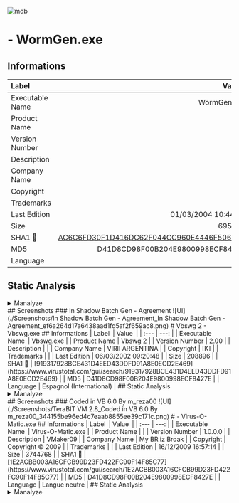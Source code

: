 ![mdb](https://user-images.githubusercontent.com/6315083/192282485-b77f3080-0b6b-4624-b85e-1c619cc2441a.png)
#  - WormGen.exe
## Informations
| Label | Value |
| :--- | ---: |
| Executable Name | WormGen.exe |
| Product Name |  |
| Version Number |  |
| Description |  |
| Company Name |  |
| Copyright |  |
| Trademarks |  |
| Last Edition | 01/03/2004 10:44:14 |
| Size | 695808 |
| SHA1 🔎 | [AC6C6FD30F1D416DC62F044CC960E4446F5063D8](https://www.virustotal.com/gui/search/AC6C6FD30F1D416DC62F044CC960E4446F5063D8) |
| MD5 | D41D8CD98F00B204E9800998ECF8427E |
| Language |  |
## Static Analysis
<details><summary>Manalyze</summary><p> ```* Manalyze 0.9 *

-------------------------------------------------------------------------------
C:/Users/aTest/Desktop/net6.0/Malwares/WormGen.exe
-------------------------------------------------------------------------------

Summary:
--------
Architecture:       IMAGE_FILE_MACHINE_I386
Subsystem:          IMAGE_SUBSYSTEM_WINDOWS_GUI
Compilation Date:   1992-Jun-19 22:22:17
Detected languages: Swedish - Sweden

DOS Header:
-----------
e_magic:    MZ
e_cblp:     0x0050
e_cp:       0x0002
e_crlc:     0x0000
e_cparhdr:  0x0004
e_minalloc: 0x000F
e_maxalloc: 0xFFFF
e_ss:       0x0000
e_sp:       0x00B8
e_csum:     0x0000
e_ip:       0x0000
e_cs:       0x0000
e_ovno:     0x001A
e_oemid:    0x0000
e_oeminfo:  0x0000
e_lfanew:   0x00000100

PE Header:
----------
Signature:            PE
Machine:              IMAGE_FILE_MACHINE_I386
NumberofSections:     8
TimeDateStamp:        1992-Jun-19 22:22:17
PointerToSymbolTable: 0x00000000
NumberOfSymbols:      0
SizeOfOptionalHeader: 0x00E0
Characteristics:      IMAGE_FILE_32BIT_MACHINE
                      IMAGE_FILE_BYTES_REVERSED_HI
                      IMAGE_FILE_BYTES_REVERSED_LO
                      IMAGE_FILE_EXECUTABLE_IMAGE
                      IMAGE_FILE_LINE_NUMS_STRIPPED
                      IMAGE_FILE_LOCAL_SYMS_STRIPPED

Image Optional Header:
----------------------
Magic:                   PE32
LinkerVersion:           2.0
SizeOfCode:              0x00076E00
SizeOfInitializedData:   0x00032C00
SizeOfUninitializedData: 0x00000000
AddressOfEntryPoint:     0x00077CD8 (Section: CODE)
BaseOfCode:              0x00001000
BaseOfData:              0x00078000
ImageBase:               0x00400000
SectionAlignment:        0x00001000
FileAlignment:           0x00000200
OperatingSystemVersion:  4.0
ImageVersion:            0.0
SubsystemVersion:        4.0
Win32VersionValue:       0
SizeOfImage:             0x000B0000
SizeOfHeaders:           0x00000400
Checksum:                0x00000000
Subsystem:               IMAGE_SUBSYSTEM_WINDOWS_GUI
SizeofStackReserve:      0x00100000
SizeofStackCommit:       0x00004000
SizeofHeapReserve:       0x00100000
SizeofHeapCommit:        0x00001000
LoaderFlags:             0x00000000
NumberOfRvaAndSizes:     16

Sections:
---------
CODE:
    VirtualSize:          0x00076DB0
    VirtualAddress:       0x00001000
    SizeOfRawData:        0x00076E00
    PointerToRawData:     0x00000400
    PointerToRelocations: 0x00000000
    PointerToLineNumbers: 0x00000000
    NumberOfLineNumbers:  0
    NumberOfRelocations:  0
    Characteristics:      IMAGE_SCN_CNT_CODE
                          IMAGE_SCN_MEM_EXECUTE
                          IMAGE_SCN_MEM_READ
    Entropy:              6.52337

DATA:
    VirtualSize:          0x000011B4
    VirtualAddress:       0x00078000
    SizeOfRawData:        0x00001200
    PointerToRawData:     0x00077200
    PointerToRelocations: 0x00000000
    PointerToLineNumbers: 0x00000000
    NumberOfLineNumbers:  0
    NumberOfRelocations:  0
    Characteristics:      IMAGE_SCN_CNT_INITIALIZED_DATA
                          IMAGE_SCN_MEM_READ
                          IMAGE_SCN_MEM_WRITE
    Entropy:              3.99022

BSS:
    VirtualSize:          0x00000CD5
    VirtualAddress:       0x0007A000
    SizeOfRawData:        0x00000000
    PointerToRawData:     0x00078400
    PointerToRelocations: 0x00000000
    PointerToLineNumbers: 0x00000000
    NumberOfLineNumbers:  0
    NumberOfRelocations:  0
    Characteristics:      IMAGE_SCN_MEM_READ
                          IMAGE_SCN_MEM_WRITE

.idata:
    VirtualSize:          0x000022FC
    VirtualAddress:       0x0007B000
    SizeOfRawData:        0x00002400
    PointerToRawData:     0x00078400
    PointerToRelocations: 0x00000000
    PointerToLineNumbers: 0x00000000
    NumberOfLineNumbers:  0
    NumberOfRelocations:  0
    Characteristics:      IMAGE_SCN_CNT_INITIALIZED_DATA
                          IMAGE_SCN_MEM_READ
                          IMAGE_SCN_MEM_WRITE
    Entropy:              4.96995

.tls:
    VirtualSize:          0x00000010
    VirtualAddress:       0x0007E000
    SizeOfRawData:        0x00000000
    PointerToRawData:     0x0007A800
    PointerToRelocations: 0x00000000
    PointerToLineNumbers: 0x00000000
    NumberOfLineNumbers:  0
    NumberOfRelocations:  0
    Characteristics:      IMAGE_SCN_MEM_READ
                          IMAGE_SCN_MEM_WRITE

.rdata:
    VirtualSize:          0x00000018
    VirtualAddress:       0x0007F000
    SizeOfRawData:        0x00000200
    PointerToRawData:     0x0007A800
    PointerToRelocations: 0x00000000
    PointerToLineNumbers: 0x00000000
    NumberOfLineNumbers:  0
    NumberOfRelocations:  0
    Characteristics:      IMAGE_SCN_CNT_INITIALIZED_DATA
                          IMAGE_SCN_MEM_READ
                          IMAGE_SCN_MEM_SHARED
    Entropy:              0.200582

.reloc:
    VirtualSize:          0x000089F0
    VirtualAddress:       0x00080000
    SizeOfRawData:        0x00008A00
    PointerToRawData:     0x0007AA00
    PointerToRelocations: 0x00000000
    PointerToLineNumbers: 0x00000000
    NumberOfLineNumbers:  0
    NumberOfRelocations:  0
    Characteristics:      IMAGE_SCN_CNT_INITIALIZED_DATA
                          IMAGE_SCN_MEM_READ
                          IMAGE_SCN_MEM_SHARED
    Entropy:              6.65404

.rsrc:
    VirtualSize:          0x00026A00
    VirtualAddress:       0x00089000
    SizeOfRawData:        0x00026A00
    PointerToRawData:     0x00083400
    PointerToRelocations: 0x00000000
    PointerToLineNumbers: 0x00000000
    NumberOfLineNumbers:  0
    NumberOfRelocations:  0
    Characteristics:      IMAGE_SCN_CNT_INITIALIZED_DATA
                          IMAGE_SCN_MEM_READ
                          IMAGE_SCN_MEM_SHARED
    Entropy:              5.64404


Imports:
--------
kernel32.dll:      DeleteCriticalSection
                   LeaveCriticalSection
                   EnterCriticalSection
                   InitializeCriticalSection
                   VirtualFree
                   VirtualAlloc
                   LocalFree
                   LocalAlloc
                   GetCurrentThreadId
                   InterlockedDecrement
                   InterlockedIncrement
                   VirtualQuery
                   WideCharToMultiByte
                   MultiByteToWideChar
                   lstrlenA
                   lstrcpynA
                   LoadLibraryExA
                   GetThreadLocale
                   GetStartupInfoA
                   GetProcAddress
                   GetModuleHandleA
                   GetModuleFileNameA
                   GetLocaleInfoA
                   GetLastError
                   GetCommandLineA
                   FreeLibrary
                   FindFirstFileA
                   FindClose
                   ExitProcess
                   WriteFile
                   UnhandledExceptionFilter
                   SetFilePointer
                   SetEndOfFile
                   RtlUnwind
                   ReadFile
                   RaiseException
                   GetStdHandle
                   GetFileSize
                   GetSystemTime
                   GetFileType
                   CreateFileA
                   CloseHandle
user32.dll:        GetKeyboardType
                   LoadStringA
                   MessageBoxA
                   CharNextA
advapi32.dll:      RegQueryValueExA
                   RegOpenKeyExA
                   RegCloseKey
oleaut32.dll:      SysFreeString
                   SysReAllocStringLen
                   SysAllocStringLen
kernel32.dll (#2): DeleteCriticalSection
                   LeaveCriticalSection
                   EnterCriticalSection
                   InitializeCriticalSection
                   VirtualFree
                   VirtualAlloc
                   LocalFree
                   LocalAlloc
                   GetCurrentThreadId
                   InterlockedDecrement
                   InterlockedIncrement
                   VirtualQuery
                   WideCharToMultiByte
                   MultiByteToWideChar
                   lstrlenA
                   lstrcpynA
                   LoadLibraryExA
                   GetThreadLocale
                   GetStartupInfoA
                   GetProcAddress
                   GetModuleHandleA
                   GetModuleFileNameA
                   GetLocaleInfoA
                   GetLastError
                   GetCommandLineA
                   FreeLibrary
                   FindFirstFileA
                   FindClose
                   ExitProcess
                   WriteFile
                   UnhandledExceptionFilter
                   SetFilePointer
                   SetEndOfFile
                   RtlUnwind
                   ReadFile
                   RaiseException
                   GetStdHandle
                   GetFileSize
                   GetSystemTime
                   GetFileType
                   CreateFileA
                   CloseHandle
advapi32.dll (#2): RegQueryValueExA
                   RegOpenKeyExA
                   RegCloseKey
kernel32.dll (#3): DeleteCriticalSection
                   LeaveCriticalSection
                   EnterCriticalSection
                   InitializeCriticalSection
                   VirtualFree
                   VirtualAlloc
                   LocalFree
                   LocalAlloc
                   GetCurrentThreadId
                   InterlockedDecrement
                   InterlockedIncrement
                   VirtualQuery
                   WideCharToMultiByte
                   MultiByteToWideChar
                   lstrlenA
                   lstrcpynA
                   LoadLibraryExA
                   GetThreadLocale
                   GetStartupInfoA
                   GetProcAddress
                   GetModuleHandleA
                   GetModuleFileNameA
                   GetLocaleInfoA
                   GetLastError
                   GetCommandLineA
                   FreeLibrary
                   FindFirstFileA
                   FindClose
                   ExitProcess
                   WriteFile
                   UnhandledExceptionFilter
                   SetFilePointer
                   SetEndOfFile
                   RtlUnwind
                   ReadFile
                   RaiseException
                   GetStdHandle
                   GetFileSize
                   GetSystemTime
                   GetFileType
                   CreateFileA
                   CloseHandle
gdi32.dll:         UnrealizeObject
                   StretchBlt
                   StartPage
                   StartDocA
                   SetWindowOrgEx
                   SetWinMetaFileBits
                   SetViewportOrgEx
                   SetTextColor
                   SetStretchBltMode
                   SetROP2
                   SetPixel
                   SetMapMode
                   SetEnhMetaFileBits
                   SetDIBColorTable
                   SetBrushOrgEx
                   SetBkMode
                   SetBkColor
                   SetAbortProc
                   SelectPalette
                   SelectObject
                   SaveDC
                   RestoreDC
                   Rectangle
                   RectVisible
                   RealizePalette
                   Polyline
                   PlayEnhMetaFile
                   PatBlt
                   MoveToEx
                   MaskBlt
                   LineTo
                   IntersectClipRect
                   GetWindowOrgEx
                   GetWinMetaFileBits
                   GetTextMetricsA
                   GetTextExtentPointA
                   GetTextExtentPoint32A
                   GetSystemPaletteEntries
                   GetStockObject
                   GetPixel
                   GetPaletteEntries
                   GetObjectA
                   GetEnhMetaFilePaletteEntries
                   GetEnhMetaFileHeader
                   GetEnhMetaFileBits
                   GetDeviceCaps
                   GetDIBits
                   GetDIBColorTable
                   GetDCOrgEx
                   GetCurrentPositionEx
                   GetClipBox
                   GetBrushOrgEx
                   GetBitmapBits
                   ExtTextOutA
                   ExcludeClipRect
                   EndPage
                   EndDoc
                   DeleteObject
                   DeleteEnhMetaFile
                   DeleteDC
                   CreateSolidBrush
                   CreatePenIndirect
                   CreatePalette
                   CreateICA
                   CreateHalftonePalette
                   CreateFontIndirectA
                   CreateDIBitmap
                   CreateDIBSection
                   CreateDCA
                   CreateCompatibleDC
                   CreateCompatibleBitmap
                   CreateBrushIndirect
                   CreateBitmap
                   CopyEnhMetaFileA
                   BitBlt
user32.dll (#2):   GetKeyboardType
                   LoadStringA
                   MessageBoxA
                   CharNextA
kernel32.dll (#4): DeleteCriticalSection
                   LeaveCriticalSection
                   EnterCriticalSection
                   InitializeCriticalSection
                   VirtualFree
                   VirtualAlloc
                   LocalFree
                   LocalAlloc
                   GetCurrentThreadId
                   InterlockedDecrement
                   InterlockedIncrement
                   VirtualQuery
                   WideCharToMultiByte
                   MultiByteToWideChar
                   lstrlenA
                   lstrcpynA
                   LoadLibraryExA
                   GetThreadLocale
                   GetStartupInfoA
                   GetProcAddress
                   GetModuleHandleA
                   GetModuleFileNameA
                   GetLocaleInfoA
                   GetLastError
                   GetCommandLineA
                   FreeLibrary
                   FindFirstFileA
                   FindClose
                   ExitProcess
                   WriteFile
                   UnhandledExceptionFilter
                   SetFilePointer
                   SetEndOfFile
                   RtlUnwind
                   ReadFile
                   RaiseException
                   GetStdHandle
                   GetFileSize
                   GetSystemTime
                   GetFileType
                   CreateFileA
                   CloseHandle
oleaut32.dll (#2): SysFreeString
                   SysReAllocStringLen
                   SysAllocStringLen
comctl32.dll:      ImageList_SetIconSize
                   ImageList_GetIconSize
                   ImageList_Write
                   ImageList_Read
                   ImageList_GetDragImage
                   ImageList_DragShowNolock
                   ImageList_SetDragCursorImage
                   ImageList_DragMove
                   ImageList_DragLeave
                   ImageList_DragEnter
                   ImageList_EndDrag
                   ImageList_BeginDrag
                   ImageList_Remove
                   ImageList_DrawEx
                   ImageList_Draw
                   ImageList_GetBkColor
                   ImageList_SetBkColor
                   ImageList_ReplaceIcon
                   ImageList_Add
                   ImageList_GetImageCount
                   ImageList_Destroy
                   ImageList_Create
                   InitCommonControls
winspool.drv:      OpenPrinterA
                   EnumPrintersA
                   DocumentPropertiesA
                   ClosePrinter

Resources:
----------
1:
    Type:          RT_CURSOR
    Language:      UNKNOWN
    Codepage:      UNKNOWN
    Size:          308
    TimeDateStamp: 2004-Mar-01 11:44:12
    Entropy:       2.6633

2:
    Type:          RT_CURSOR
    Language:      UNKNOWN
    Codepage:      UNKNOWN
    Size:          308
    TimeDateStamp: 2004-Mar-01 11:44:12
    Entropy:       2.80231

3:
    Type:          RT_CURSOR
    Language:      UNKNOWN
    Codepage:      UNKNOWN
    Size:          308
    TimeDateStamp: 2004-Mar-01 11:44:12
    Entropy:       3.00046

4:
    Type:          RT_CURSOR
    Language:      UNKNOWN
    Codepage:      UNKNOWN
    Size:          308
    TimeDateStamp: 2004-Mar-01 11:44:12
    Entropy:       2.56318

5:
    Type:          RT_CURSOR
    Language:      UNKNOWN
    Codepage:      UNKNOWN
    Size:          308
    TimeDateStamp: 2004-Mar-01 11:44:12
    Entropy:       2.6949

6:
    Type:          RT_CURSOR
    Language:      UNKNOWN
    Codepage:      UNKNOWN
    Size:          308
    TimeDateStamp: 2004-Mar-01 11:44:12
    Entropy:       2.62527

7:
    Type:          RT_CURSOR
    Language:      UNKNOWN
    Codepage:      UNKNOWN
    Size:          308
    TimeDateStamp: 2004-Mar-01 11:44:12
    Entropy:       2.91604

BBABORT:
    Type:          RT_BITMAP
    Language:      UNKNOWN
    Codepage:      UNKNOWN
    Size:          464
    TimeDateStamp: 2004-Mar-01 11:44:12
    Entropy:       2.92079

BBALL:
    Type:          RT_BITMAP
    Language:      UNKNOWN
    Codepage:      UNKNOWN
    Size:          484
    TimeDateStamp: 2004-Mar-01 11:44:12
    Entropy:       3.16995

BBCANCEL:
    Type:          RT_BITMAP
    Language:      UNKNOWN
    Codepage:      UNKNOWN
    Size:          464
    TimeDateStamp: 2004-Mar-01 11:44:12
    Entropy:       2.92079

BBCLOSE:
    Type:          RT_BITMAP
    Language:      UNKNOWN
    Codepage:      UNKNOWN
    Size:          464
    TimeDateStamp: 2004-Mar-01 11:44:12
    Entropy:       3.68492

BBHELP:
    Type:          RT_BITMAP
    Language:      UNKNOWN
    Codepage:      UNKNOWN
    Size:          464
    TimeDateStamp: 2004-Mar-01 11:44:12
    Entropy:       2.88085

BBIGNORE:
    Type:          RT_BITMAP
    Language:      UNKNOWN
    Codepage:      UNKNOWN
    Size:          464
    TimeDateStamp: 2004-Mar-01 11:44:12
    Entropy:       3.29718

BBNO:
    Type:          RT_BITMAP
    Language:      UNKNOWN
    Codepage:      UNKNOWN
    Size:          464
    TimeDateStamp: 2004-Mar-01 11:44:12
    Entropy:       3.58804

BBOK:
    Type:          RT_BITMAP
    Language:      UNKNOWN
    Codepage:      UNKNOWN
    Size:          464
    TimeDateStamp: 2004-Mar-01 11:44:12
    Entropy:       2.67459

BBRETRY:
    Type:          RT_BITMAP
    Language:      UNKNOWN
    Codepage:      UNKNOWN
    Size:          464
    TimeDateStamp: 2004-Mar-01 11:44:12
    Entropy:       3.53344

BBYES:
    Type:          RT_BITMAP
    Language:      UNKNOWN
    Codepage:      UNKNOWN
    Size:          464
    TimeDateStamp: 2004-Mar-01 11:44:12
    Entropy:       2.67459

PREVIEWGLYPH:
    Type:          RT_BITMAP
    Language:      UNKNOWN
    Codepage:      UNKNOWN
    Size:          232
    TimeDateStamp: 2004-Mar-01 11:44:12
    Entropy:       2.85172

1 (#2):
    Type:          RT_ICON
    Language:      Swedish - Sweden
    Codepage:      UNKNOWN
    Size:          296
    TimeDateStamp: 2004-Mar-01 11:44:12
    Entropy:       3.46239

2 (#2):
    Type:          RT_ICON
    Language:      Swedish - Sweden
    Codepage:      UNKNOWN
    Size:          1384
    TimeDateStamp: 2004-Mar-01 11:44:12
    Entropy:       5.29754

3 (#2):
    Type:          RT_ICON
    Language:      Swedish - Sweden
    Codepage:      UNKNOWN
    Size:          744
    TimeDateStamp: 2004-Mar-01 11:44:12
    Entropy:       3.26604

4 (#2):
    Type:          RT_ICON
    Language:      Swedish - Sweden
    Codepage:      UNKNOWN
    Size:          2216
    TimeDateStamp: 2004-Mar-01 11:44:12
    Entropy:       5.86906

5 (#2):
    Type:          RT_ICON
    Language:      Swedish - Sweden
    Codepage:      UNKNOWN
    Size:          1128
    TimeDateStamp: 2004-Mar-01 11:44:12
    Entropy:       4.53006

6 (#2):
    Type:          RT_ICON
    Language:      Swedish - Sweden
    Codepage:      UNKNOWN
    Size:          4264
    TimeDateStamp: 2004-Mar-01 11:44:12
    Entropy:       4.96639

DLGTEMPLATE:
    Type:          RT_DIALOG
    Language:      UNKNOWN
    Codepage:      UNKNOWN
    Size:          82
    TimeDateStamp: 2004-Mar-01 11:44:12
    Entropy:       2.5627

4083:
    Type:          RT_STRING
    Language:      UNKNOWN
    Codepage:      UNKNOWN
    Size:          200
    TimeDateStamp: 2004-Mar-01 11:44:12
    Entropy:       2.92086

4084:
    Type:          RT_STRING
    Language:      UNKNOWN
    Codepage:      UNKNOWN
    Size:          1040
    TimeDateStamp: 2004-Mar-01 11:44:12
    Entropy:       3.2227

4085:
    Type:          RT_STRING
    Language:      UNKNOWN
    Codepage:      UNKNOWN
    Size:          192
    TimeDateStamp: 2004-Mar-01 11:44:12
    Entropy:       2.99542

4086:
    Type:          RT_STRING
    Language:      UNKNOWN
    Codepage:      UNKNOWN
    Size:          252
    TimeDateStamp: 2004-Mar-01 11:44:12
    Entropy:       3.12805

4087:
    Type:          RT_STRING
    Language:      UNKNOWN
    Codepage:      UNKNOWN
    Size:          288
    TimeDateStamp: 2004-Mar-01 11:44:12
    Entropy:       3.17899

4088:
    Type:          RT_STRING
    Language:      UNKNOWN
    Codepage:      UNKNOWN
    Size:          1076
    TimeDateStamp: 2004-Mar-01 11:44:12
    Entropy:       3.21858

4089:
    Type:          RT_STRING
    Language:      UNKNOWN
    Codepage:      UNKNOWN
    Size:          984
    TimeDateStamp: 2004-Mar-01 11:44:12
    Entropy:       3.1878

4090:
    Type:          RT_STRING
    Language:      UNKNOWN
    Codepage:      UNKNOWN
    Size:          904
    TimeDateStamp: 2004-Mar-01 11:44:12
    Entropy:       3.21146

4091:
    Type:          RT_STRING
    Language:      UNKNOWN
    Codepage:      UNKNOWN
    Size:          976
    TimeDateStamp: 2004-Mar-01 11:44:12
    Entropy:       3.22541

4092:
    Type:          RT_STRING
    Language:      UNKNOWN
    Codepage:      UNKNOWN
    Size:          244
    TimeDateStamp: 2004-Mar-01 11:44:12
    Entropy:       2.94341

4093:
    Type:          RT_STRING
    Language:      UNKNOWN
    Codepage:      UNKNOWN
    Size:          196
    TimeDateStamp: 2004-Mar-01 11:44:12
    Entropy:       2.8794

4094:
    Type:          RT_STRING
    Language:      UNKNOWN
    Codepage:      UNKNOWN
    Size:          736
    TimeDateStamp: 2004-Mar-01 11:44:12
    Entropy:       3.23272

4095:
    Type:          RT_STRING
    Language:      UNKNOWN
    Codepage:      UNKNOWN
    Size:          860
    TimeDateStamp: 2004-Mar-01 11:44:12
    Entropy:       3.24062

4096:
    Type:          RT_STRING
    Language:      UNKNOWN
    Codepage:      UNKNOWN
    Size:          692
    TimeDateStamp: 2004-Mar-01 11:44:12
    Entropy:       3.18591

DVCLAL:
    Type:          RT_RCDATA
    Language:      UNKNOWN
    Codepage:      UNKNOWN
    Size:          16
    TimeDateStamp: 2004-Mar-01 11:44:12
    Entropy:       4

PACKAGEINFO:
    Type:          RT_RCDATA
    Language:      UNKNOWN
    Codepage:      UNKNOWN
    Size:          644
    TimeDateStamp: 2004-Mar-01 11:44:12
    Entropy:       5.25303

TFORM1:
    Type:          RT_RCDATA
    Language:      UNKNOWN
    Codepage:      UNKNOWN
    Size:          3162
    TimeDateStamp: 2004-Mar-01 11:44:12
    Entropy:       5.64761

TFORM2:
    Type:          RT_RCDATA
    Language:      UNKNOWN
    Codepage:      UNKNOWN
    Size:          23180
    TimeDateStamp: 2004-Mar-01 11:44:12
    Entropy:       5.24373

TFORM3:
    Type:          RT_RCDATA
    Language:      UNKNOWN
    Codepage:      UNKNOWN
    Size:          6413
    TimeDateStamp: 2004-Mar-01 11:44:12
    Entropy:       5.51364

TFORM4:
    Type:          RT_RCDATA
    Language:      UNKNOWN
    Codepage:      UNKNOWN
    Size:          8663
    TimeDateStamp: 2004-Mar-01 11:44:12
    Entropy:       5.04219

TFORM5:
    Type:          RT_RCDATA
    Language:      UNKNOWN
    Codepage:      UNKNOWN
    Size:          23177
    TimeDateStamp: 2004-Mar-01 11:44:12
    Entropy:       5.24326

TFORM6:
    Type:          RT_RCDATA
    Language:      UNKNOWN
    Codepage:      UNKNOWN
    Size:          11241
    TimeDateStamp: 2004-Mar-01 11:44:12
    Entropy:       5.51285

TFORM7:
    Type:          RT_RCDATA
    Language:      UNKNOWN
    Codepage:      UNKNOWN
    Size:          33702
    TimeDateStamp: 2004-Mar-01 11:44:12
    Entropy:       5.93011

TFORM8:
    Type:          RT_RCDATA
    Language:      UNKNOWN
    Codepage:      UNKNOWN
    Size:          7299
    TimeDateStamp: 2004-Mar-01 11:44:12
    Entropy:       4.14372

TFORM9:
    Type:          RT_RCDATA
    Language:      UNKNOWN
    Codepage:      UNKNOWN
    Size:          10957
    TimeDateStamp: 2004-Mar-01 11:44:12
    Entropy:       5.7239

32761:
    Type:              RT_GROUP_CURSOR
    Language:          UNKNOWN
    Codepage:          UNKNOWN
    Size:              20
    TimeDateStamp:     2004-Mar-01 11:44:12
    Entropy:           1.83876
    Detected Filetype: Cursor file

32762:
    Type:              RT_GROUP_CURSOR
    Language:          UNKNOWN
    Codepage:          UNKNOWN
    Size:              20
    TimeDateStamp:     2004-Mar-01 11:44:12
    Entropy:           1.91924
    Detected Filetype: Cursor file

32763:
    Type:              RT_GROUP_CURSOR
    Language:          UNKNOWN
    Codepage:          UNKNOWN
    Size:              20
    TimeDateStamp:     2004-Mar-01 11:44:12
    Entropy:           2.01924
    Detected Filetype: Cursor file

32764:
    Type:              RT_GROUP_CURSOR
    Language:          UNKNOWN
    Codepage:          UNKNOWN
    Size:              20
    TimeDateStamp:     2004-Mar-01 11:44:12
    Entropy:           2.01924
    Detected Filetype: Cursor file

32765:
    Type:              RT_GROUP_CURSOR
    Language:          UNKNOWN
    Codepage:          UNKNOWN
    Size:              20
    TimeDateStamp:     2004-Mar-01 11:44:12
    Entropy:           2.01924
    Detected Filetype: Cursor file

32766:
    Type:              RT_GROUP_CURSOR
    Language:          UNKNOWN
    Codepage:          UNKNOWN
    Size:              20
    TimeDateStamp:     2004-Mar-01 11:44:12
    Entropy:           2.01924
    Detected Filetype: Cursor file

32767:
    Type:              RT_GROUP_CURSOR
    Language:          UNKNOWN
    Codepage:          UNKNOWN
    Size:              20
    TimeDateStamp:     2004-Mar-01 11:44:12
    Entropy:           2.01924
    Detected Filetype: Cursor file

MAINICON:
    Type:              RT_GROUP_ICON
    Language:          Swedish - Sweden
    Codepage:          UNKNOWN
    Size:              90
    TimeDateStamp:     2004-Mar-01 11:44:12
    Entropy:           2.66931
    Detected Filetype: Icon file


TLS Callbacks:
--------------
StartAddressOfRawData: 0x0047E000
EndAddressOfRawData:   0x0047E010
AddressOfIndex:        0x0047A70C
AddressOfCallbacks:    0x0047F010
SizeOfZeroFill:        0x00000000
Characteristics:       IMAGE_SCN_TYPE_REG
Callbacks:             (EMPTY)

[ SUSPICIOUS ] Strings found in the binary may indicate undesirable behavior:
    Miscellaneous malware strings:
        virus
    Contains domain names:
        Abuse.com
        Hotmail.com
        hotmail.com
        hotmale.com
        mx1.hotmail.com
        positron.cjb.net
        positronvx.cjb.net
        uk.undernet.org
        undernet.org
        www.positron.cjb.net
        www.positronvx.cjb.net

[ MALICIOUS ] The PE contains functions mostly used by malware.
    [!] The program may be hiding some of its imports:
        LoadLibraryExA
        GetProcAddress
        LoadLibraryA
    Functions which can be used for anti-debugging purposes:
        FindWindowA
    Code injection capabilities (PowerLoader):
        GetWindowLongA
        FindWindowA
    Can access the registry:
        RegQueryValueExA
        RegOpenKeyExA
        RegCloseKey
    Uses functions commonly found in keyloggers:
        MapVirtualKeyA
        GetForegroundWindow
        CallNextHookEx
    Can take screenshots:
        CreateCompatibleDC
        BitBlt
        GetDCEx
        GetDC
        FindWindowA
    Reads the contents of the clipboard:
        GetClipboardData

[ SUSPICIOUS ] The PE header may have been manually modified.
    The resource timestamps differ from the PE header:
        2004-Mar-01 11:44:12

The following exploit mitigation techniques have been detected
    Stack Canary: disabled
    SafeSEH: disabled
    ASLR: disabled
    DEP: disabled
    CFG: disabled


```
 </p></details>## Screenshots
### p0ke's WormGen 2.0
![UI](./Screenshots/Wormgen_p0ke's WormGen 2.0_8743c223d8e341d6aa707de7464c881b.png) 
# In Shadow Batch Virus Generator - v 5.0.0 - In Shadow Batch Virus Gen - 5.0.0 - MOD.exe
## Informations
| Label | Value |
| :--- | ---: |
| Executable Name | In Shadow Batch Virus Gen - 5.0.0 - MOD.exe |
| Product Name | In Shadow Batch Virus Generator - v 5.0.0 |
| Version Number | 5.0.0.0 |
| Description | In Shadow Batch Gen - 5.0.0 - MOD |
| Company Name | Icy Wind 2009 |
| Copyright | Icy Wind 2009 |
| Trademarks | In Shadow And Icy Wind - 2009 |
| Last Edition | 05/11/2009 20:36:19 |
| Size | 1612288 |
| SHA1 🔎 | [3D0B335D73B48C1DFE4C9A1250313D9067571A78](https://www.virustotal.com/gui/search/3D0B335D73B48C1DFE4C9A1250313D9067571A78) |
| MD5 | D41D8CD98F00B204E9800998ECF8427E |
| Language | Langue neutre |
## Static Analysis
<details><summary>Manalyze</summary><p> ```* Manalyze 0.9 *

-------------------------------------------------------------------------------
C:/Users/aTest/Desktop/net6.0/Malwares/In Shadow Batch Virus Gen - 5.0.0 - MOD.exe
-------------------------------------------------------------------------------

Summary:
--------
Architecture:     IMAGE_FILE_MACHINE_I386
Subsystem:        IMAGE_SUBSYSTEM_WINDOWS_GUI
Compilation Date: 2009-Nov-05 20:36:19
Debug artifacts:  C:\Users\Max\Documents\Visual Studio 2008\Projects\In Shadow Batch Gen\In Shadow Batch Gen\obj\Release\In Shadow Batch Virus Gen - 5.0.0 - MOD.pdb
Comments:         Batch Virus Generator - Mod By Icy Wind
CompanyName:      Icy Wind 2009
FileDescription:  In Shadow Batch Gen - 5.0.0 - MOD
FileVersion:      5.0.0.0
InternalName:     In Shadow Batch Virus Gen - 5.0.0 - MOD.exe
LegalCopyright:   Icy Wind 2009
LegalTrademarks:  In Shadow And Icy Wind - 2009
OriginalFilename: In Shadow Batch Virus Gen - 5.0.0 - MOD.exe
ProductName:      In Shadow Batch Virus Generator - v 5.0.0
ProductVersion:   5.0.0.0
Assembly Version: 5.0.0.0

DOS Header:
-----------
e_magic:    MZ
e_cblp:     0x0090
e_cp:       0x0003
e_crlc:     0x0000
e_cparhdr:  0x0004
e_minalloc: 0x0000
e_maxalloc: 0xFFFF
e_ss:       0x0000
e_sp:       0x00B8
e_csum:     0x0000
e_ip:       0x0000
e_cs:       0x0000
e_ovno:     0x0000
e_oemid:    0x0000
e_oeminfo:  0x0000
e_lfanew:   0x00000080

PE Header:
----------
Signature:            PE
Machine:              IMAGE_FILE_MACHINE_I386
NumberofSections:     4
TimeDateStamp:        2009-Nov-05 20:36:19
PointerToSymbolTable: 0x00000000
NumberOfSymbols:      0
SizeOfOptionalHeader: 0x00E0
Characteristics:      IMAGE_FILE_32BIT_MACHINE
                      IMAGE_FILE_EXECUTABLE_IMAGE

Image Optional Header:
----------------------
Magic:                   PE32
LinkerVersion:           8.0
SizeOfCode:              0x00187200
SizeOfInitializedData:   0x00002400
SizeOfUninitializedData: 0x00000000
AddressOfEntryPoint:     0x00188FFE (Section: .text)
BaseOfCode:              0x00002000
BaseOfData:              0x0018A000
ImageBase:               0x00400000
SectionAlignment:        0x00002000
FileAlignment:           0x00000200
OperatingSystemVersion:  4.0
ImageVersion:            0.0
SubsystemVersion:        4.0
Win32VersionValue:       0
SizeOfImage:             0x00190000
SizeOfHeaders:           0x00000400
Checksum:                0x00000000
Subsystem:               IMAGE_SUBSYSTEM_WINDOWS_GUI
DllCharacteristics:      IMAGE_DLLCHARACTERISTICS_DYNAMIC_BASE
                         IMAGE_DLLCHARACTERISTICS_NO_SEH
                         IMAGE_DLLCHARACTERISTICS_NX_COMPAT
                         IMAGE_DLLCHARACTERISTICS_TERMINAL_SERVER_AWARE
SizeofStackReserve:      0x00100000
SizeofStackCommit:       0x00001000
SizeofHeapReserve:       0x00100000
SizeofHeapCommit:        0x00001000
LoaderFlags:             0x00000000
NumberOfRvaAndSizes:     16

Sections:
---------
.text:
    VirtualSize:          0x00187004
    VirtualAddress:       0x00002000
    SizeOfRawData:        0x00187200
    PointerToRawData:     0x00000400
    PointerToRelocations: 0x00000000
    PointerToLineNumbers: 0x00000000
    NumberOfLineNumbers:  0
    NumberOfRelocations:  0
    Characteristics:      IMAGE_SCN_CNT_CODE
                          IMAGE_SCN_MEM_EXECUTE
                          IMAGE_SCN_MEM_READ
    Entropy:              6.7246

.sdata:
    VirtualSize:          0x000000C7
    VirtualAddress:       0x0018A000
    SizeOfRawData:        0x00000200
    PointerToRawData:     0x00187600
    PointerToRelocations: 0x00000000
    PointerToLineNumbers: 0x00000000
    NumberOfLineNumbers:  0
    NumberOfRelocations:  0
    Characteristics:      IMAGE_SCN_CNT_INITIALIZED_DATA
                          IMAGE_SCN_MEM_READ
                          IMAGE_SCN_MEM_WRITE
    Entropy:              2.83234

.rsrc:
    VirtualSize:          0x00001FF0
    VirtualAddress:       0x0018C000
    SizeOfRawData:        0x00002000
    PointerToRawData:     0x00187800
    PointerToRelocations: 0x00000000
    PointerToLineNumbers: 0x00000000
    NumberOfLineNumbers:  0
    NumberOfRelocations:  0
    Characteristics:      IMAGE_SCN_CNT_INITIALIZED_DATA
                          IMAGE_SCN_MEM_READ
    Entropy:              4.57725

.reloc:
    VirtualSize:          0x0000000C
    VirtualAddress:       0x0018E000
    SizeOfRawData:        0x00000200
    PointerToRawData:     0x00189800
    PointerToRelocations: 0x00000000
    PointerToLineNumbers: 0x00000000
    NumberOfLineNumbers:  0
    NumberOfRelocations:  0
    Characteristics:      IMAGE_SCN_CNT_INITIALIZED_DATA
                          IMAGE_SCN_MEM_DISCARDABLE
                          IMAGE_SCN_MEM_READ
    Entropy:              0.0815394


Imports:
--------
mscoree.dll: _CorExeMain

Resources:
----------
2:
    Type:          RT_ICON
    Language:      UNKNOWN
    Codepage:      UNKNOWN
    Size:          304
    TimeDateStamp: 1980-Jan-01 00:00:00
    Entropy:       3.90029

3:
    Type:          RT_ICON
    Language:      UNKNOWN
    Codepage:      UNKNOWN
    Size:          744
    TimeDateStamp: 1980-Jan-01 00:00:00
    Entropy:       3.77101

4:
    Type:          RT_ICON
    Language:      UNKNOWN
    Codepage:      UNKNOWN
    Size:          2216
    TimeDateStamp: 1980-Jan-01 00:00:00
    Entropy:       3.37134

5:
    Type:          RT_ICON
    Language:      UNKNOWN
    Codepage:      UNKNOWN
    Size:          176
    TimeDateStamp: 1980-Jan-01 00:00:00
    Entropy:       1.72392

6:
    Type:          RT_ICON
    Language:      UNKNOWN
    Codepage:      UNKNOWN
    Size:          296
    TimeDateStamp: 1980-Jan-01 00:00:00
    Entropy:       3.15711

7:
    Type:          RT_ICON
    Language:      UNKNOWN
    Codepage:      UNKNOWN
    Size:          1384
    TimeDateStamp: 1980-Jan-01 00:00:00
    Entropy:       3.04893

32512:
    Type:              RT_GROUP_ICON
    Language:          UNKNOWN
    Codepage:          UNKNOWN
    Size:              90
    TimeDateStamp:     1980-Jan-01 00:00:00
    Entropy:           2.79849
    Detected Filetype: Icon file

1:
    Type:          RT_VERSION
    Language:      UNKNOWN
    Codepage:      UNKNOWN
    Size:          1176
    TimeDateStamp: 1980-Jan-01 00:00:00
    Entropy:       3.43438

1 (#2):
    Type:          RT_MANIFEST
    Language:      UNKNOWN
    Codepage:      UNKNOWN
    Size:          1235
    TimeDateStamp: 1980-Jan-01 00:00:00
    Entropy:       4.9028


Version Info:
-------------
Resource LangID: UNKNOWN
VS_VERSION_INFO:
    Signature:           0xFEEF04BD
    StructVersion:       0x00010000
    FileVersion:         5.0.0.0
    ProductVersion:      5.0.0.0
    FileFlags:           (EMPTY)
    FileOs:              VOS_DOS_WINDOWS32
                         VOS_NT_WINDOWS32
                         VOS__WINDOWS32
    FileType:            VFT_APP
    Language:            UNKNOWN
    Comments:            Batch Virus Generator - Mod By Icy Wind
    CompanyName:         Icy Wind 2009
    FileDescription:     In Shadow Batch Gen - 5.0.0 - MOD
    FileVersion (#2):    5.0.0.0
    InternalName:        In Shadow Batch Virus Gen - 5.0.0 - MOD.exe
    LegalCopyright:      Icy Wind 2009
    LegalTrademarks:     In Shadow And Icy Wind - 2009
    OriginalFilename:    In Shadow Batch Virus Gen - 5.0.0 - MOD.exe
    ProductName:         In Shadow Batch Virus Generator - v 5.0.0
    ProductVersion (#2): 5.0.0.0
    Assembly Version:    5.0.0.0


Debug Info:
-----------
IMAGE_DEBUG_TYPE_CODEVIEW:
    Characteristics:  0
    TimeDateStamp:    2009-Nov-05 20:36:19
    Version:          0.0
    SizeofData:       171
    AddressOfRawData: 0x0018A01C
    PointerToRawData: 0x0018761C
    Referenced File:  C:\Users\Max\Documents\Visual Studio 2008\Projects\In Shadow Batch Gen\In Shadow Batch Gen\obj\Release\In Shadow Batch Virus Gen - 5.0.0 - MOD.pdb


Matching compiler(s):
    Microsoft Visual C# v7.0 / Basic .NET
    .NET executable -> Microsoft

[ SUSPICIOUS ] PEiD Signature:
    UPX V2.00-V2.90 -> Markus Oberhumer &amp; Laszlo Molnar &amp; John Reiser
    UPX v2.0 -> Markus, Laszlo & Reiser (h)
    UPX 2.00-3.0X -> Markus Oberhumer &amp; Laszlo Molnar &amp; John Reiser
    UPX -> www.upx.sourceforge.net
    UPX V2.00-V2.90 -> Markus Oberhumer & Laszlo Molnar & John Reiser
    UPX 2.00-3.0X -> Markus Oberhumer & Laszlo Molnar & John Reiser

[ SUSPICIOUS ] Strings found in the binary may indicate undesirable behavior:
    Contains references to system / monitoring tools:
        msconfig.exe
        regedit.exe
        rundll32.exe
        schtask
        taskmgr.exe
    Contains references to internet browsers:
        iexplore.exe
    Contains references to security software:
        AVP.EXE
        Anti-Trojan.exe
        Apvxdwin.exe
        Autodown.exe
        Avconsol.exe
        Ave32.exe
        Avgctrl.exe
        Avkserv.exe
        Avnt.exe
        Avp.exe
        Avp32.exe
        Avpcc.exe
        Avpdos32.exe
        Avpm.exe
        Avptc32.exe
        Avpupd.exe
        Avsched32.exe
        Avwin95.exe
        Avwupd32.exe
        Blackd.exe
        Blackice.exe
        Cfiadmin.exe
        Cfiaudit.exe
        Cfinet.exe
        Cfinet32.exe
        Claw95.exe
        Claw95cf.exe
        Cleaner.exe
        Cleaner3.exe
        Dvp95.exe
        Dvp95_0.exe
        Ecengine.exe
        Esafe.exe
        Espwatch.exe
        F-Agnt95.exe
        F-Prot.exe
        F-Prot95.exe
        F-Stopw.exe
        Findviru.exe
        Fp-Win.exe
        Fprot.exe
        Frw.exe
        Iamapp.exe
        Iamserv.exe
        Ibmasn.exe
        Ibmavsp.exe
        Icload95.exe
        Icloadnt.exe
        Icmon.exe
        Icsupp95.exe
        Icsuppnt.exe
        Iface.exe
        Iomon98.exe
        Lockdown2000.exe
        Lookout.exe
        Luall.exe
        MSASCui.exe
        Moolive.exe
        Mpftray.exe
        N32scanw.exe
        Navlu32.exe
        Navnt.exe
        Navwnt.exe
        Nisum.exe
        Nmain.exe
        Normist.exe
        Nupgrade.exe
        Nvc95.exe
        Outpost.exe
        Pavcl.exe
        Pavsched.exe
        Pavw.exe
        Pccwin98.exe
        Pcfwallicon.exe
        Persfw.exe
        Rav7.exe
        Rav7win.exe
        Rescue.exe
        Safeweb.exe
        Scan32.exe
        Scrscan.exe
        Smc.exe
        Tbscan.exe
        Tca.exe
        Vet95.exe
        Vettray.exe
        Vscan40.exe
        Vsecomr.exe
        Vshwin32.exe
        Vsstat.exe
        Webscanx.exe
        Wfindv32.exe
        Zonealarm.exe
        _Avp32.exe
        _Avpcc.exe
        _Avpm.exe
        avnt.exe
        vsched.exe
        wnt.exe
    May have dropper capabilities:
        %temp%
        CurrentControlSet\Services
        CurrentVersion\Run
        Programs\Startup
        Programs\startup
        programs\startup
    Contains another PE executable:
        This program cannot be run in DOS mode.
    Miscellaneous malware strings:
        VIRUS
        Virus
        cmd.exe
        exploit
        virus
    Contains domain names:
        4-DOS.com
        FixKlez.com
        Games.com
        Generator-4-DOS.com
        HackForums.net
        LeetCoders.org
        MyWebSite.com
        Virus-Generator-4-DOS.com
        YourWebSite.com
        adobe.com
        bbc.co.uk
        clubpenguin.com
        comcast.net
        gayporn.com
        google.com
        habbo.co.uk
        hackforums.net
        home.comcast.net
        hotmail.com
        http://ns.adobe.com
        http://ns.adobe.com/exif/1.0/
        http://ns.adobe.com/photoshop/1.0/
        http://ns.adobe.com/tiff/1.0/
        http://ns.adobe.com/xap/1.0/
        http://ns.adobe.com/xap/1.0/mm/
        http://purl.org
        http://throbs.net
        http://www.bbc.co.uk
        http://www.clubpenguin.com
        http://www.gayporn.com
        http://www.google.com
        http://www.habbo.co.uk
        http://www.hackforums.net
        http://www.iec.ch
        http://www.londonlulz.com
        http://www.londonlulz.com/images/thumb/7...x-Caek.jpg
        http://www.rapeboard.com
        http://www.redtube.com
        http://www.runescape.com
        http://www.w3.org
        http://www.w3.org/1999/02/22-rdf-syntax-ns#
        http://www.youareatwat.com
        http://www.youtube.com
        http://www.youtube.com/watch?v
        londonlulz.com
        ns.adobe.com
        rapeboard.com
        redtube.com
        runescape.com
        smouch.net
        tg5.rti.it
        throbs.net
        wikipedia.org
        wowomg.com
        www.MyWebSite.com
        www.YourWebSite.com
        www.bbc.co.uk
        www.clubpenguin.com
        www.gayporn.com
        www.google.com
        www.habbo.co.uk
        www.hackforums.net
        www.hotmail.com
        www.iec.ch
        www.londonlulz.com
        www.mole.net
        www.msn.com
        www.rapeboard.com
        www.redtube.com
        www.runescape.com
        www.smouch.net
        www.w3.org
        www.wikipedia.org
        www.wowomg.com
        www.yahoo.com
        www.youareatwat.com
        www.youtube.com
        yahoo.com
        youareatwat.com
        youtube.com

Cryptographic algorithms detected in the binary:
    Uses constants related to MD5

[ SUSPICIOUS ] 
    Unusual section name found: .sdata

The following exploit mitigation techniques have been detected
    Stack Canary: disabled
    SafeSEH: disabled
    ASLR: enabled
    DEP: enabled
    CFG: disabled


```
 </p></details>## Screenshots
### In Shadow Batch Gen - Agreement
![UI](./Screenshots/In Shadow Batch Gen - Agreement_In Shadow Batch Gen - Agreement_ef6a264d17a6438aad1fd5af2f659ac8.png) 
# Vbswg 2 - Vbswg.exe
## Informations
| Label | Value |
| :--- | ---: |
| Executable Name | Vbswg.exe |
| Product Name | Vbswg 2 |
| Version Number | 2.00 |
| Description |  |
| Company Name | VIRII ARGENTINA |
| Copyright | [K] |
| Trademarks |  |
| Last Edition | 06/03/2002 09:20:48 |
| Size | 208896 |
| SHA1 🔎 | [919317928BCE431D4EED43DDFD91A8E0ECD2E469](https://www.virustotal.com/gui/search/919317928BCE431D4EED43DDFD91A8E0ECD2E469) |
| MD5 | D41D8CD98F00B204E9800998ECF8427E |
| Language | Espagnol (International) |
## Static Analysis
<details><summary>Manalyze</summary><p> ```* Manalyze 0.9 *

-------------------------------------------------------------------------------
C:/Users/aTest/Desktop/net6.0/Malwares/Vbswg.exe
-------------------------------------------------------------------------------

Summary:
--------
Architecture:       IMAGE_FILE_MACHINE_I386
Subsystem:          IMAGE_SUBSYSTEM_WINDOWS_GUI
Compilation Date:   2001-Mar-11 18:32:54
Detected languages: Spanish - Spain (International sort)
Comments:           Vbswg 2 Beta Fix
CompanyName:        VIRII ARGENTINA
LegalCopyright:     [K]
ProductName:        Vbswg 2
FileVersion:        2.00
ProductVersion:     2.00
InternalName:       Vbswg
OriginalFilename:   Vbswg.exe

DOS Header:
-----------
e_magic:    MZ
e_cblp:     0x0090
e_cp:       0x0003
e_crlc:     0x0000
e_cparhdr:  0x0004
e_minalloc: 0x0000
e_maxalloc: 0xFFFF
e_ss:       0x0000
e_sp:       0x00B8
e_csum:     0x0000
e_ip:       0x0000
e_cs:       0x0000
e_ovno:     0x0000
e_oemid:    0x0000
e_oeminfo:  0x0000
e_lfanew:   0x000000C0

PE Header:
----------
Signature:            PE
Machine:              IMAGE_FILE_MACHINE_I386
NumberofSections:     3
TimeDateStamp:        2001-Mar-11 18:32:54
PointerToSymbolTable: 0x00000000
NumberOfSymbols:      0
SizeOfOptionalHeader: 0x00E0
Characteristics:      IMAGE_FILE_32BIT_MACHINE
                      IMAGE_FILE_EXECUTABLE_IMAGE
                      IMAGE_FILE_LINE_NUMS_STRIPPED
                      IMAGE_FILE_LOCAL_SYMS_STRIPPED
                      IMAGE_FILE_RELOCS_STRIPPED

Image Optional Header:
----------------------
Magic:                   PE32
LinkerVersion:           6.0
SizeOfCode:              0x0002F000
SizeOfInitializedData:   0x0000A000
SizeOfUninitializedData: 0x00000000
AddressOfEntryPoint:     0x00001AA8 (Section: .text)
BaseOfCode:              0x00001000
BaseOfData:              0x00030000
ImageBase:               0x00400000
SectionAlignment:        0x00001000
FileAlignment:           0x00001000
OperatingSystemVersion:  4.0
ImageVersion:            2.0
SubsystemVersion:        4.0
Win32VersionValue:       0
SizeOfImage:             0x00044000
SizeOfHeaders:           0x00001000
Checksum:                0x00034B28
Subsystem:               IMAGE_SUBSYSTEM_WINDOWS_GUI
SizeofStackReserve:      0x00100000
SizeofStackCommit:       0x00001000
SizeofHeapReserve:       0x00100000
SizeofHeapCommit:        0x00001000
LoaderFlags:             0x00000000
NumberOfRvaAndSizes:     16

Sections:
---------
.text:
    VirtualSize:          0x0002E978
    VirtualAddress:       0x00001000
    SizeOfRawData:        0x0002F000
    PointerToRawData:     0x00001000
    PointerToRelocations: 0x00000000
    PointerToLineNumbers: 0x00000000
    NumberOfLineNumbers:  57295
    NumberOfRelocations:  0
    Characteristics:      IMAGE_SCN_CNT_CODE
                          IMAGE_SCN_MEM_EXECUTE
                          IMAGE_SCN_MEM_READ
    Entropy:              6.22159

.data:
    VirtualSize:          0x000072D0
    VirtualAddress:       0x00030000
    SizeOfRawData:        0x00001000
    PointerToRawData:     0x00030000
    PointerToRelocations: 0x00000000
    PointerToLineNumbers: 0x00000000
    NumberOfLineNumbers:  0
    NumberOfRelocations:  0
    Characteristics:      IMAGE_SCN_CNT_INITIALIZED_DATA
                          IMAGE_SCN_MEM_READ
                          IMAGE_SCN_MEM_WRITE
    Entropy:              0

.rsrc:
    VirtualSize:          0x0000B4EC
    VirtualAddress:       0x00038000
    SizeOfRawData:        0x00002000
    PointerToRawData:     0x00031000
    PointerToRelocations: 0x00000000
    PointerToLineNumbers: 0x00000000
    NumberOfLineNumbers:  0
    NumberOfRelocations:  0
    Characteristics:      IMAGE_SCN_CNT_INITIALIZED_DATA
                          IMAGE_SCN_MEM_READ
                          IMAGE_SCN_MEM_WRITE
    Entropy:              2.17153


Imports:
--------
MSVBVM60.DLL: __vbaVarSub
              _CIcos
              _adj_fptan
              __vbaStrI4
              __vbaVarMove
              __vbaFreeVar
              __vbaStrVarMove
              __vbaLenBstr
              __vbaFreeVarList
              __vbaEnd
              _adj_fdiv_m64
              __vbaFreeObjList
              #516
              _adj_fprem1
              __vbaRecAnsiToUni
              #518
              #519
              __vbaStrCat
              __vbaVarCmpNe
              #553
              __vbaSetSystemError
              __vbaRecDestruct
              __vbaHresultCheckObj
              __vbaLenVar
              _adj_fdiv_m32
              __vbaAryDestruct
              __vbaVarForInit
              #593
              #594
              __vbaOnError
              __vbaObjSet
              #595
              _adj_fdiv_m16i
              __vbaObjSetAddref
              _adj_fdivr_m16i
              #598
              __vbaBoolVarNull
              _CIsin
              #631
              #632
              #525
              __vbaChkstk
              #526
              EVENT_SINK_AddRef
              __vbaGenerateBoundsError
              __vbaStrCmp
              __vbaAryConstruct2
              __vbaVarTstEq
              __vbaObjVar
              DllFunctionCall
              __vbaVarOr
              _adj_fpatan
              __vbaR4Var
              __vbaRecUniToAnsi
              EVENT_SINK_Release
              #600
              _CIsqrt
              __vbaVarAnd
              EVENT_SINK_QueryInterface
              __vbaVarMul
              __vbaExceptHandler
              #712
              _adj_fprem
              _adj_fdivr_m64
              __vbaVarDiv
              #608
              #716
              __vbaFPException
              __vbaInStrVar
              __vbaStrVarVal
              __vbaVarCat
              #537
              #645
              _CIlog
              __vbaErrorOverflow
              __vbaNew2
              _adj_fdiv_m32i
              _adj_fdivr_m32i
              #573
              __vbaStrCopy
              __vbaFreeStrList
              _adj_fdivr_m32
              _adj_fdiv_r
              #685
              #578
              #100
              __vbaVarTstNe
              __vbaVarSetVar
              __vbaI4Var
              __vbaVarCmpEq
              __vbaVarAdd
              __vbaLateMemCall
              __vbaVarDup
              __vbaVarLateMemCallLd
              __vbaFpI4
              __vbaVarCopy
              __vbaRecDestructAnsi
              __vbaLateMemCallLd
              #617
              _CIatan
              __vbaCastObj
              #618
              __vbaStrMove
              __vbaStrVarCopy
              #619
              #542
              _allmul
              #545
              _CItan
              #546
              __vbaFPInt
              __vbaVarForNext
              _CIexp
              __vbaMidStmtBstr
              __vbaFreeObj
              __vbaFreeStr

Resources:
----------
30001:
    Type:          RT_ICON
    Language:      UNKNOWN
    Codepage:      Unicode (UTF 16LE)
    Size:          1384
    TimeDateStamp: 2001-Mar-11 18:32:54
    Entropy:       2.53769

30002:
    Type:          RT_ICON
    Language:      UNKNOWN
    Codepage:      Unicode (UTF 16LE)
    Size:          2216
    TimeDateStamp: 2001-Mar-11 18:32:54
    Entropy:       3.41588

1:
    Type:              RT_GROUP_ICON
    Language:          UNKNOWN
    Codepage:          Unicode (UTF 16LE)
    Size:              36
    TimeDateStamp:     2001-Mar-11 18:32:54
    Entropy:           2.65414
    Detected Filetype: Icon file

1 (#2):
    Type:          RT_VERSION
    Language:      Spanish - Spain (International sort)
    Codepage:      Unicode (UTF 16LE)
    Size:          632
    TimeDateStamp: 2001-Mar-11 18:32:54
    Entropy:       3.312


Version Info:
-------------
Resource LangID: Spanish - Spain (International sort)
VS_VERSION_INFO:
    Signature:           0xFEEF04BD
    StructVersion:       0x00010000
    FileVersion:         2.0.0.0
    ProductVersion:      2.0.0.0
    FileFlags:           (EMPTY)
    FileOs:              VOS_DOS_WINDOWS32
                         VOS_NT_WINDOWS32
                         VOS__WINDOWS32
    FileType:            VFT_APP
    Language:            Spanish - Spain (International sort)
    Comments:            Vbswg 2 Beta Fix
    CompanyName:         VIRII ARGENTINA
    LegalCopyright:      [K]
    ProductName:         Vbswg 2
    FileVersion (#2):    2.00
    ProductVersion (#2): 2.00
    InternalName:        Vbswg
    OriginalFilename:    Vbswg.exe


RICH Header:
------------
XOR Key:          0x5A85BF37
Unmarked objects: 0
14 (7299):        1
9 (8041):         25
13 (8169):        1

Matching compiler(s):
    Microsoft Visual Basic v5.0/v6.0
    Microsoft Visual Basic v5.0 - v6.0
    Microsoft Visual Basic v6.0

[ SUSPICIOUS ] Strings found in the binary may indicate undesirable behavior:
    Contains references to system / monitoring tools:
        RUNDLL32.EXE
    May have dropper capabilities:
        CurrentVersion\Run
    Miscellaneous malware strings:
        VIRUS
    Contains domain names:
        Kvirii.com
        Virii.com
        http://www.Kvirii.com.ar
        http://www.virii.com.ar
        virii.com
        www.Kvirii.com
        www.Virii.com
        www.virii.com

The following exploit mitigation techniques have been detected
    Stack Canary: disabled
    SafeSEH: disabled
    ASLR: disabled
    DEP: disabled
    CFG: disabled


```
 </p></details>## Screenshots
### Vbswg 2 Beta - By [K]
![UI](./Screenshots/Vbswg 2 Beta_Vbswg 2 Beta - By [K]_f8a2d22266a24e4696785e3683352aa1.png) 
# TeraBIT Virus Maker - Client.exe
## Informations
| Label | Value |
| :--- | ---: |
| Executable Name | Client.exe |
| Product Name | TeraBIT Virus Maker |
| Version Number | 2.08 |
| Description |  |
| Company Name | TeraBIT |
| Copyright |  |
| Trademarks |  |
| Last Edition | 16/01/2007 22:43:22 |
| Size | 107008 |
| SHA1 🔎 | [805B5658AF51703C86E028C387FD6381EEF14BA2](https://www.virustotal.com/gui/search/805B5658AF51703C86E028C387FD6381EEF14BA2) |
| MD5 | D41D8CD98F00B204E9800998ECF8427E |
| Language | Anglais (États-Unis) |
## Static Analysis
<details><summary>Manalyze</summary><p> ```* Manalyze 0.9 *

-------------------------------------------------------------------------------
C:/Users/aTest/Desktop/net6.0/Malwares/Tera Bit/Client.exe
-------------------------------------------------------------------------------

Summary:
--------
Architecture:       IMAGE_FILE_MACHINE_I386
Subsystem:          IMAGE_SUBSYSTEM_WINDOWS_GUI
Compilation Date:   2007-Jan-16 20:13:20
Detected languages: English - United States
                    Farsi - Iran
CompanyName:        TeraBIT
ProductName:        TeraBIT Virus Maker
FileVersion:        2.08
ProductVersion:     2.08
InternalName:       Client
OriginalFilename:   Client.exe

DOS Header:
-----------
e_magic:    MZ
e_cblp:     0x0090
e_cp:       0x0003
e_crlc:     0x0000
e_cparhdr:  0x0004
e_minalloc: 0x0000
e_maxalloc: 0xFFFF
e_ss:       0x0000
e_sp:       0x00B8
e_csum:     0x0000
e_ip:       0x0000
e_cs:       0x0000
e_ovno:     0x0000
e_oemid:    0x0000
e_oeminfo:  0x0000
e_lfanew:   0x000000C8

PE Header:
----------
Signature:            PE
Machine:              IMAGE_FILE_MACHINE_I386
NumberofSections:     5
TimeDateStamp:        2007-Jan-16 20:13:20
PointerToSymbolTable: 0x00000000
NumberOfSymbols:      0
SizeOfOptionalHeader: 0x00E0
Characteristics:      IMAGE_FILE_32BIT_MACHINE
                      IMAGE_FILE_EXECUTABLE_IMAGE
                      IMAGE_FILE_LINE_NUMS_STRIPPED
                      IMAGE_FILE_LOCAL_SYMS_STRIPPED
                      IMAGE_FILE_RELOCS_STRIPPED

Image Optional Header:
----------------------
Magic:                   PE32
LinkerVersion:           6.8
SizeOfCode:              0x0001D000
SizeOfInitializedData:   0x00014000
SizeOfUninitializedData: 0x00000000
AddressOfEntryPoint:     0x00032001 (Section: .aspack)
BaseOfCode:              0x00001000
BaseOfData:              0x0001E000
ImageBase:               0x00400000
SectionAlignment:        0x00001000
FileAlignment:           0x00000200
OperatingSystemVersion:  4.0
ImageVersion:            2.8
SubsystemVersion:        4.0
Win32VersionValue:       0
SizeOfImage:             0x00038000
SizeOfHeaders:           0x00000600
Checksum:                0x0003C466
Subsystem:               IMAGE_SUBSYSTEM_WINDOWS_GUI
SizeofStackReserve:      0x00100000
SizeofStackCommit:       0x00001000
SizeofHeapReserve:       0x00100000
SizeofHeapCommit:        0x00001000
LoaderFlags:             0x00000000
NumberOfRvaAndSizes:     16

Sections:
---------
.text:
    VirtualSize:          0x0001D000
    VirtualAddress:       0x00001000
    SizeOfRawData:        0x00007A00
    PointerToRawData:     0x00000600
    PointerToRelocations: 0x00000000
    PointerToLineNumbers: 0x00000000
    NumberOfLineNumbers:  0
    NumberOfRelocations:  0
    Characteristics:      IMAGE_SCN_CNT_INITIALIZED_DATA
                          IMAGE_SCN_MEM_READ
                          IMAGE_SCN_MEM_WRITE
    Entropy:              7.98251

.data:
    VirtualSize:          0x00001000
    VirtualAddress:       0x0001E000
    SizeOfRawData:        0x00000200
    PointerToRawData:     0x00008000
    PointerToRelocations: 0x00000000
    PointerToLineNumbers: 0x00000000
    NumberOfLineNumbers:  0
    NumberOfRelocations:  0
    Characteristics:      IMAGE_SCN_CNT_INITIALIZED_DATA
                          IMAGE_SCN_MEM_READ
                          IMAGE_SCN_MEM_WRITE
    Entropy:              0.581224

.rsrc:
    VirtualSize:          0x00013000
    VirtualAddress:       0x0001F000
    SizeOfRawData:        0x0000D000
    PointerToRawData:     0x00008200
    PointerToRelocations: 0x00000000
    PointerToLineNumbers: 0x00000000
    NumberOfLineNumbers:  0
    NumberOfRelocations:  0
    Characteristics:      IMAGE_SCN_CNT_INITIALIZED_DATA
                          IMAGE_SCN_MEM_READ
                          IMAGE_SCN_MEM_WRITE
    Entropy:              7.96971

.aspack:
    VirtualSize:          0x00005000
    VirtualAddress:       0x00032000
    SizeOfRawData:        0x00005000
    PointerToRawData:     0x00015200
    PointerToRelocations: 0x00000000
    PointerToLineNumbers: 0x00000000
    NumberOfLineNumbers:  0
    NumberOfRelocations:  0
    Characteristics:      IMAGE_SCN_CNT_INITIALIZED_DATA
                          IMAGE_SCN_MEM_READ
                          IMAGE_SCN_MEM_WRITE
    Entropy:              5.00186

.adata:
    VirtualSize:          0x00001000
    VirtualAddress:       0x00037000
    SizeOfRawData:        0x00000000
    PointerToRawData:     0x0001A200
    PointerToRelocations: 0x00000000
    PointerToLineNumbers: 0x00000000
    NumberOfLineNumbers:  0
    NumberOfRelocations:  0
    Characteristics:      IMAGE_SCN_CNT_INITIALIZED_DATA
                          IMAGE_SCN_MEM_READ
                          IMAGE_SCN_MEM_WRITE


Imports:
--------
kernel32.dll: GetProcAddress
              GetModuleHandleA
              LoadLibraryA
msvbvm60.dll: #690

Resources:
----------
101:
    Type:          SERVER
    Language:      English - United States
    Codepage:      Unicode (UTF 16LE)
    Size:          41160
    TimeDateStamp: 2007-Jan-16 20:13:20
    Entropy:       7.8885

102:
    Type:          SERVER
    Language:      English - United States
    Codepage:      Unicode (UTF 16LE)
    Size:          15252
    TimeDateStamp: 2007-Jan-16 20:13:20
    Entropy:       7.98887

1:
    Type:          RT_ICON
    Language:      Farsi - Iran
    Codepage:      Unicode (UTF 16LE)
    Size:          2216
    TimeDateStamp: 2007-Jan-16 20:13:20
    Entropy:       3.49345

2:
    Type:          RT_ICON
    Language:      Farsi - Iran
    Codepage:      Unicode (UTF 16LE)
    Size:          2216
    TimeDateStamp: 2007-Jan-16 20:13:20
    Entropy:       3.91102

3:
    Type:          RT_ICON
    Language:      Farsi - Iran
    Codepage:      Unicode (UTF 16LE)
    Size:          2216
    TimeDateStamp: 2007-Jan-16 20:13:20
    Entropy:       3.58178

4:
    Type:          RT_ICON
    Language:      Farsi - Iran
    Codepage:      Unicode (UTF 16LE)
    Size:          744
    TimeDateStamp: 2007-Jan-16 20:13:20
    Entropy:       2.15381

5:
    Type:          RT_ICON
    Language:      Farsi - Iran
    Codepage:      Unicode (UTF 16LE)
    Size:          2216
    TimeDateStamp: 2007-Jan-16 20:13:20
    Entropy:       3.6591

6:
    Type:          RT_ICON
    Language:      Farsi - Iran
    Codepage:      Unicode (UTF 16LE)
    Size:          744
    TimeDateStamp: 2007-Jan-16 20:13:20
    Entropy:       3.1567

7:
    Type:          RT_ICON
    Language:      Farsi - Iran
    Codepage:      Unicode (UTF 16LE)
    Size:          744
    TimeDateStamp: 2007-Jan-16 20:13:20
    Entropy:       3.42694

8:
    Type:          RT_ICON
    Language:      Farsi - Iran
    Codepage:      Unicode (UTF 16LE)
    Size:          744
    TimeDateStamp: 2007-Jan-16 20:13:20
    Entropy:       3.18429

9:
    Type:          RT_ICON
    Language:      Farsi - Iran
    Codepage:      Unicode (UTF 16LE)
    Size:          744
    TimeDateStamp: 2007-Jan-16 20:13:20
    Entropy:       3.27355

10:
    Type:          RT_ICON
    Language:      Farsi - Iran
    Codepage:      Unicode (UTF 16LE)
    Size:          744
    TimeDateStamp: 2007-Jan-16 20:13:20
    Entropy:       3.20559

11:
    Type:          RT_ICON
    Language:      Farsi - Iran
    Codepage:      Unicode (UTF 16LE)
    Size:          744
    TimeDateStamp: 2007-Jan-16 20:13:20
    Entropy:       3.60057

12:
    Type:          RT_ICON
    Language:      Farsi - Iran
    Codepage:      Unicode (UTF 16LE)
    Size:          744
    TimeDateStamp: 2007-Jan-16 20:13:20
    Entropy:       3.14514

30001:
    Type:          RT_ICON
    Language:      UNKNOWN
    Codepage:      Unicode (UTF 16LE)
    Size:          744
    TimeDateStamp: 2007-Jan-16 20:13:20
    Entropy:       3.26633

1 (#2):
    Type:              RT_GROUP_ICON
    Language:          UNKNOWN
    Codepage:          Unicode (UTF 16LE)
    Size:              20
    TimeDateStamp:     2007-Jan-16 20:13:20
    Entropy:           2.55772
    Detected Filetype: Icon file

101 (#2):
    Type:              RT_GROUP_ICON
    Language:          English - United States
    Codepage:          Unicode (UTF 16LE)
    Size:              20
    TimeDateStamp:     2007-Jan-16 20:13:20
    Entropy:           1.91924
    Detected Filetype: Icon file

102 (#2):
    Type:              RT_GROUP_ICON
    Language:          English - United States
    Codepage:          Unicode (UTF 16LE)
    Size:              20
    TimeDateStamp:     2007-Jan-16 20:13:20
    Entropy:           2.0815
    Detected Filetype: Icon file

103:
    Type:              RT_GROUP_ICON
    Language:          English - United States
    Codepage:          Unicode (UTF 16LE)
    Size:              20
    TimeDateStamp:     2007-Jan-16 20:13:20
    Entropy:           2.0815
    Detected Filetype: Icon file

104:
    Type:              RT_GROUP_ICON
    Language:          English - United States
    Codepage:          Unicode (UTF 16LE)
    Size:              20
    TimeDateStamp:     2007-Jan-16 20:13:20
    Entropy:           2.32322
    Detected Filetype: Icon file

105:
    Type:              RT_GROUP_ICON
    Language:          English - United States
    Codepage:          Unicode (UTF 16LE)
    Size:              20
    TimeDateStamp:     2007-Jan-16 20:13:20
    Entropy:           2.0815
    Detected Filetype: Icon file

106:
    Type:              RT_GROUP_ICON
    Language:          English - United States
    Codepage:          Unicode (UTF 16LE)
    Size:              20
    TimeDateStamp:     2007-Jan-16 20:13:20
    Entropy:           2.42322
    Detected Filetype: Icon file

107:
    Type:              RT_GROUP_ICON
    Language:          English - United States
    Codepage:          Unicode (UTF 16LE)
    Size:              20
    TimeDateStamp:     2007-Jan-16 20:13:20
    Entropy:           2.42322
    Detected Filetype: Icon file

108:
    Type:              RT_GROUP_ICON
    Language:          English - United States
    Codepage:          Unicode (UTF 16LE)
    Size:              20
    TimeDateStamp:     2007-Jan-16 20:13:20
    Entropy:           2.42322
    Detected Filetype: Icon file

109:
    Type:              RT_GROUP_ICON
    Language:          English - United States
    Codepage:          Unicode (UTF 16LE)
    Size:              20
    TimeDateStamp:     2007-Jan-16 20:13:20
    Entropy:           2.42322
    Detected Filetype: Icon file

110:
    Type:              RT_GROUP_ICON
    Language:          English - United States
    Codepage:          Unicode (UTF 16LE)
    Size:              20
    TimeDateStamp:     2007-Jan-16 20:13:20
    Entropy:           2.42322
    Detected Filetype: Icon file

111:
    Type:              RT_GROUP_ICON
    Language:          English - United States
    Codepage:          Unicode (UTF 16LE)
    Size:              20
    TimeDateStamp:     2007-Jan-16 20:13:20
    Entropy:           2.42322
    Detected Filetype: Icon file

112:
    Type:              RT_GROUP_ICON
    Language:          English - United States
    Codepage:          Unicode (UTF 16LE)
    Size:              20
    TimeDateStamp:     2007-Jan-16 20:13:20
    Entropy:           2.42322
    Detected Filetype: Icon file

1 (#3):
    Type:          RT_VERSION
    Language:      English - United States
    Codepage:      Unicode (UTF 16LE)
    Size:          544
    TimeDateStamp: 2007-Jan-16 20:13:20
    Entropy:       3.21492


Version Info:
-------------
Resource LangID: English - United States
VS_VERSION_INFO:
    Signature:           0xFEEF04BD
    StructVersion:       0x00010000
    FileVersion:         2.8.0.0
    ProductVersion:      2.8.0.0
    FileFlags:           (EMPTY)
    FileOs:              VOS_DOS_WINDOWS32
                         VOS_NT_WINDOWS32
                         VOS__WINDOWS32
    FileType:            VFT_APP
    Language:            English - United States
    CompanyName:         TeraBIT
    ProductName:         TeraBIT Virus Maker
    FileVersion (#2):    2.08
    ProductVersion (#2): 2.08
    InternalName:        Client
    OriginalFilename:    Client.exe


RICH Header:
------------
XOR Key:          0x8917A389
Unmarked objects: 0
14 (7299):        1
9 (8041):         4
13 (8169):        1

[ SUSPICIOUS ] PEiD Signature:
    ASPack v2.12

[ SUSPICIOUS ] Strings found in the binary may indicate undesirable behavior:
    Miscellaneous malware strings:
        Virus

[ SUSPICIOUS ] The PE is packed with Aspack or Armadillo
    Unusual section name found: .aspack
    Unusual section name found: .adata
    The PE only has 4 import(s).

The PE contains common functions which appear in legitimate applications.
    [!] The program may be hiding some of its imports:
        GetProcAddress
        LoadLibraryA

The PE's resources present abnormal characteristics.
    Resource 101 is possibly compressed or encrypted.
    Resource 102 is possibly compressed or encrypted.

The following exploit mitigation techniques have been detected
    Stack Canary: disabled
    SafeSEH: disabled
    ASLR: disabled
    DEP: disabled
    CFG: disabled


```
 </p></details>## Screenshots
### Coded in VB 6.0 By m_reza00
![UI](./Screenshots/TeraBIT VM 2.8_Coded in VB 6.0 By m_reza00_344155be96ed4c7eaab8855ee39c171c.png) 
#  - Virus-O-Matic.exe
## Informations
| Label | Value |
| :--- | ---: |
| Executable Name | Virus-O-Matic.exe |
| Product Name |  |
| Version Number | 1.0.0.0 |
| Description | VMaker09 |
| Company Name | My BR iz Broak |
| Copyright | Copyright ©  2009 |
| Trademarks |  |
| Last Edition | 16/12/2009 16:57:14 |
| Size | 3744768 |
| SHA1 🔎 | [1E2ACBB003A16CFCB99D23FD422FC90F14F85C77](https://www.virustotal.com/gui/search/1E2ACBB003A16CFCB99D23FD422FC90F14F85C77) |
| MD5 | D41D8CD98F00B204E9800998ECF8427E |
| Language | Langue neutre |
## Static Analysis
<details><summary>Manalyze</summary><p> ```* Manalyze 0.9 *

-------------------------------------------------------------------------------
C:/Users/aTest/Desktop/net6.0/Malwares/Virus-O-Matic.exe
-------------------------------------------------------------------------------

Summary:
--------
Architecture:     IMAGE_FILE_MACHINE_I386
Subsystem:        IMAGE_SUBSYSTEM_WINDOWS_GUI
Compilation Date: 2009-Dec-16 17:57:13
CompanyName:      My BR iz Broak
FileDescription:  VMaker09
FileVersion:      1.0.0.0
InternalName:     Virus-O-Matic.exe
LegalCopyright:   Copyright ┬®  2009
OriginalFilename: Virus-O-Matic.exe
ProductVersion:   1.0.0.0
Assembly Version: 1.0.0.0

DOS Header:
-----------
e_magic:    MZ
e_cblp:     0x0090
e_cp:       0x0003
e_crlc:     0x0000
e_cparhdr:  0x0004
e_minalloc: 0x0000
e_maxalloc: 0xFFFF
e_ss:       0x0000
e_sp:       0x00B8
e_csum:     0x0000
e_ip:       0x0000
e_cs:       0x0000
e_ovno:     0x0000
e_oemid:    0x0000
e_oeminfo:  0x0000
e_lfanew:   0x00000080

PE Header:
----------
Signature:            PE
Machine:              IMAGE_FILE_MACHINE_I386
NumberofSections:     3
TimeDateStamp:        2009-Dec-16 17:57:13
PointerToSymbolTable: 0x00000000
NumberOfSymbols:      0
SizeOfOptionalHeader: 0x00E0
Characteristics:      IMAGE_FILE_32BIT_MACHINE
                      IMAGE_FILE_EXECUTABLE_IMAGE

Image Optional Header:
----------------------
Magic:                   PE32
LinkerVersion:           8.0
SizeOfCode:              0x00313800
SizeOfInitializedData:   0x0007EA00
SizeOfUninitializedData: 0x00000000
AddressOfEntryPoint:     0x001E40B0 (Section: .text)
BaseOfCode:              0x00082000
BaseOfData:              0x00002000
ImageBase:               0x00400000
SectionAlignment:        0x00002000
FileAlignment:           0x00000200
OperatingSystemVersion:  4.0
ImageVersion:            0.0
SubsystemVersion:        4.0
Win32VersionValue:       0
SizeOfImage:             0x00398000
SizeOfHeaders:           0x00000200
Checksum:                0x0039EE39
Subsystem:               IMAGE_SUBSYSTEM_WINDOWS_GUI
DllCharacteristics:      IMAGE_DLLCHARACTERISTICS_NO_SEH
SizeofStackReserve:      0x00100000
SizeofStackCommit:       0x00001000
SizeofHeapReserve:       0x00100000
SizeofHeapCommit:        0x00001000
LoaderFlags:             0x00000000
NumberOfRvaAndSizes:     16

Sections:
---------
.rsrc:
    VirtualSize:          0x0007E738
    VirtualAddress:       0x00002000
    SizeOfRawData:        0x0007E800
    PointerToRawData:     0x00000200
    PointerToRelocations: 0x00000000
    PointerToLineNumbers: 0x00000000
    NumberOfLineNumbers:  0
    NumberOfRelocations:  0
    Characteristics:      IMAGE_SCN_CNT_INITIALIZED_DATA
                          IMAGE_SCN_MEM_READ
    Entropy:              3.34391

.text:
    VirtualSize:          0x00313650
    VirtualAddress:       0x00082000
    SizeOfRawData:        0x00313800
    PointerToRawData:     0x0007EA00
    PointerToRelocations: 0x00000000
    PointerToLineNumbers: 0x00000000
    NumberOfLineNumbers:  0
    NumberOfRelocations:  0
    Characteristics:      IMAGE_SCN_CNT_CODE
                          IMAGE_SCN_MEM_EXECUTE
                          IMAGE_SCN_MEM_READ
    Entropy:              6.28308

.reloc:
    VirtualSize:          0x0000000C
    VirtualAddress:       0x00396000
    SizeOfRawData:        0x00000200
    PointerToRawData:     0x00392200
    PointerToRelocations: 0x00000000
    PointerToLineNumbers: 0x00000000
    NumberOfLineNumbers:  0
    NumberOfRelocations:  0
    Characteristics:      IMAGE_SCN_CNT_INITIALIZED_DATA
                          IMAGE_SCN_MEM_DISCARDABLE
                          IMAGE_SCN_MEM_READ
    Entropy:              0.122276


Imports:
--------
mscoree.dll: _CorExeMain

Resources:
----------
2:
    Type:          RT_ICON
    Language:      UNKNOWN
    Codepage:      UNKNOWN
    Size:          41064
    TimeDateStamp: 1980-Jan-01 00:00:00
    Entropy:       2.86352

3:
    Type:          RT_ICON
    Language:      UNKNOWN
    Codepage:      UNKNOWN
    Size:          204840
    TimeDateStamp: 1980-Jan-01 00:00:00
    Entropy:       3.28149

4:
    Type:          RT_ICON
    Language:      UNKNOWN
    Codepage:      UNKNOWN
    Size:          270376
    TimeDateStamp: 1980-Jan-01 00:00:00
    Entropy:       3.20234

32512:
    Type:              RT_GROUP_ICON
    Language:          UNKNOWN
    Codepage:          UNKNOWN
    Size:              48
    TimeDateStamp:     1980-Jan-01 00:00:00
    Entropy:           2.27516
    Detected Filetype: Icon file

1:
    Type:          RT_VERSION
    Language:      UNKNOWN
    Codepage:      UNKNOWN
    Size:          716
    TimeDateStamp: 1980-Jan-01 00:00:00
    Entropy:       3.33333

1 (#2):
    Type:          RT_MANIFEST
    Language:      UNKNOWN
    Codepage:      UNKNOWN
    Size:          490
    TimeDateStamp: 1980-Jan-01 00:00:00
    Entropy:       5.00112


Version Info:
-------------
Resource LangID: UNKNOWN
VS_VERSION_INFO:
    Signature:           0xFEEF04BD
    StructVersion:       0x00010000
    FileVersion:         1.0.0.0
    ProductVersion:      1.0.0.0
    FileFlags:           (EMPTY)
    FileOs:              VOS_DOS_WINDOWS32
                         VOS_NT_WINDOWS32
                         VOS__WINDOWS32
    FileType:            VFT_APP
    Language:            UNKNOWN
    CompanyName:         My BR iz Broak
    FileDescription:     VMaker09
    FileVersion (#2):    1.0.0.0
    InternalName:        Virus-O-Matic.exe
    LegalCopyright:      Copyright ┬®  2009
    OriginalFilename:    Virus-O-Matic.exe
    ProductVersion (#2): 1.0.0.0
    Assembly Version:    1.0.0.0


Matching compiler(s):
    Microsoft Visual C# v7.0 / Basic .NET
    .NET executable -> Microsoft

[ SUSPICIOUS ] Strings found in the binary may indicate undesirable behavior:
    May have dropper capabilities:
        CurrentVersion\Run
    Contains another PE executable:
        This program cannot be run in DOS mode.
    Miscellaneous malware strings:
        Virus
    Contains domain names:
        DevComponents.com
        adobe.com
        devcomponents.com
        dpbolvw.net
        gmail.com
        googlemail.com
        hornygreek.com
        http://ns.adobe.com
        http://ns.adobe.com/exif/1.0/
        http://ns.adobe.com/photoshop/1.0/
        http://ns.adobe.com/tiff/1.0/
        http://ns.adobe.com/xap/1.0/
        http://ns.adobe.com/xap/1.0/mm/
        http://ns.adobe.com/xap/1.0/sType/ResourceEvent#
        http://purl.org
        http://www.1227.com
        http://www.1227.com/lets_roll.html
        http://www.devcomponents.com
        http://www.devcomponents.com/dotnetbar/order.html
        http://www.dpbolvw.net
        http://www.dpbolvw.net/click-3616762-10457696
        http://www.hornygreek.com
        http://www.hornygreek.com/
        http://www.iec.ch
        http://www.smouch.net
        http://www.smouch.net/lol/
        http://www.w3.org
        http://www.w3.org/1999/02/22-rdf-syntax-ns#
        ns.adobe.com
        smouch.net
        smtp.gmail.com
        www.1227.com
        www.devcomponents.com
        www.dpbolvw.net
        www.hornygreek.com
        www.iec.ch
        www.smouch.net
        www.w3.org

The following exploit mitigation techniques have been detected
    Stack Canary: disabled
    SafeSEH: disabled
    ASLR: disabled
    DEP: disabled
    CFG: disabled


```
 </p></details>## Screenshots
### Virus maker 2000
![UI](./Screenshots/Virus maker 2000_Virus maker 2000_21fd124b18ad4723b94ee23a2faf6d9b.png) 
